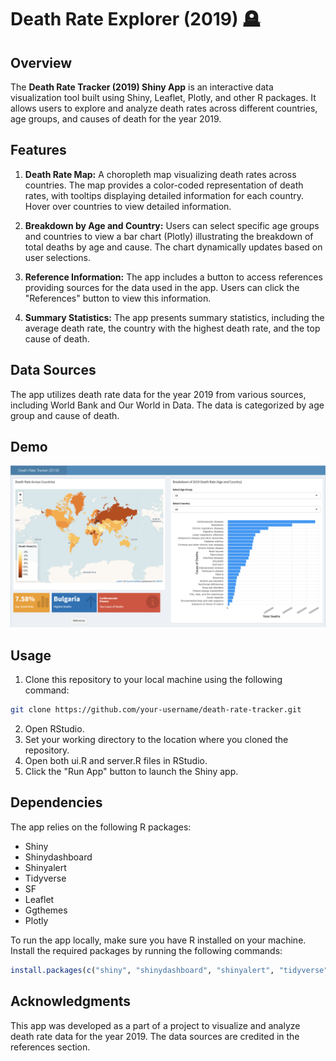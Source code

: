 # Death Rate Explorer (2019) 🪦

## Overview

The **Death Rate Tracker (2019) Shiny App** is an interactive data visualization tool built using Shiny, Leaflet, Plotly, and other R packages. It allows users to explore and analyze death rates across different countries, age groups, and causes of death for the year 2019.

## Features

1. **Death Rate Map:** A choropleth map visualizing death rates across countries. The map provides a color-coded representation of death rates, with tooltips displaying detailed information for each country. Hover over countries to view detailed information.

2. **Breakdown by Age and Country:** Users can select specific age groups and countries to view a bar chart (Plotly) illustrating the breakdown of total deaths by age and cause. The chart dynamically updates based on user selections.

3. **Reference Information:** The app includes a button to access references providing sources for the data used in the app. Users can click the "References" button to view this information.

4. **Summary Statistics:** The app presents summary statistics, including the average death rate, the country with the highest death rate, and the top cause of death.

## Data Sources

The app utilizes death rate data for the year 2019 from various sources, including World Bank and Our World in Data. The data is categorized by age group and cause of death.

## Demo

![Demo](images/Demo.png)

## Usage

1. Clone this repository to your local machine using the following command:

```bash 
git clone https://github.com/your-username/death-rate-tracker.git  
```
2. Open RStudio.
3. Set your working directory to the location where you cloned the repository.
4. Open both ui.R and server.R files in RStudio.
5. Click the "Run App" button to launch the Shiny app.

## Dependencies

The app relies on the following R packages:
- Shiny
- Shinydashboard
- Shinyalert
- Tidyverse
- SF
- Leaflet
- Ggthemes
- Plotly

To run the app locally, make sure you have R installed on your machine. Install the required packages by running the following commands:

```R
install.packages(c("shiny", "shinydashboard", "shinyalert", "tidyverse", "sf", "leaflet", "ggthemes", "plotly"))
```

## Acknowledgments

This app was developed as a part of a project to visualize and analyze death rate data for the year 2019. The data sources are credited in the references section.
